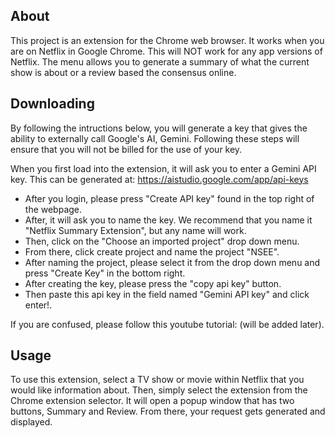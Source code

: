 ## About
This project is an extension for the Chrome web browser. It works when you are on Netflix in Google Chrome. This will NOT work for any app versions of Netflix. The menu allows you to generate a summary of what the current show is about or a review based the consensus online.

## Downloading
By following the intructions below, you will generate a key that gives the ability to externally call Google's AI, Gemini. Following these steps will ensure that you will not be billed for the use of your key.  
  
When you first load into the extension, it will ask you to enter a Gemini API key. This can be generated at: https://aistudio.google.com/app/api-keys 

- After you login, please press "Create API key" found in the top right of the webpage.
- After, it will ask you to name the key. We recommend that you name it "Netflix Summary Extension", but any name will work.
- Then, click on the "Choose an imported project" drop down menu.
- From there, click create project and name the project "NSEE".
- After naming the project, please select it from the drop down menu and press "Create Key" in the bottom right.
- After creating the key, please press the "copy api key" button.
- Then paste this api key in the field named "Gemini API key" and click enter!.

If you are confused, please follow this youtube tutorial: (will be added later).

## Usage
To use this extension, select a TV show or movie within Netflix that you would like information about. Then, simply select the extension from the Chrome extension selector. It will open a popup window that has two buttons, Summary and Review. From there, your request gets generated and displayed.
